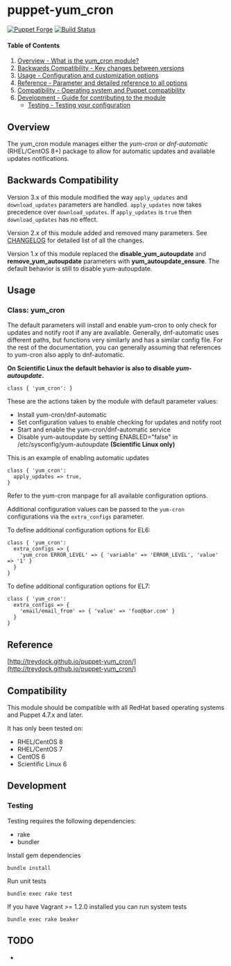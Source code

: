 # puppet-yum_cron

[![Puppet Forge](http://img.shields.io/puppetforge/v/treydock/yum_cron.svg)](https://forge.puppetlabs.com/treydock/yum_cron)
[![Build Status](https://travis-ci.org/treydock/puppet-yum_cron.svg?branch=master)](https://travis-ci.org/treydock/puppet-yum_cron)

#### Table of Contents

1. [Overview - What is the yum_cron module?](#overview)
2. [Backwards Compatibility - Key changes between versions](#backwards-compatibility)
2. [Usage - Configuration and customization options](#usage)
3. [Reference - Parameter and detailed reference to all options](#reference)
4. [Compatibility - Operating system and Puppet compatibility](#compatibility)
5. [Development - Guide for contributing to the module](#development)
    * [Testing - Testing your configuration](#testing)

## Overview

The yum_cron module manages either the *yum-cron* or *dnf-automatic* (RHEL/CentOS 8+) package to allow for automatic updates
and available updates notifications.

## Backwards Compatibility

Version 3.x of this module modified the way `apply_updates` and `download_updates` parameters are handled.  `apply_updates` now takes precedence over `download_updates`.  If `apply_updates` is `true` then `download_updates` has no effect.


Version 2.x of this module added and removed many parameters.  See [CHANGELOG](CHANGELOG.md) for detailed list of all the changes.


Version 1.x of this module replaced the **disable_yum_autoupdate** and **remove_yum_autoupdate** parameters with **yum_autoupdate_ensure**.  The default behavior is still to disable yum-autoupdate.

## Usage

### Class: yum_cron

The default parameters will install and enable yum-cron to only check for updates and notify root if any are available.
Generally, dnf-automatic uses different paths, but functions very similarly and has a similar config file.  For the rest
of the documentation, you can generally assuming that references to yum-cron also apply to dnf-automatic.

**On Scientific Linux the default behavior is also to disable *yum-autoupdate*.**

    class { 'yum_cron': }

These are the actions taken by the module with default parameter values:

* Install yum-cron/dnf-automatic
* Set configuration values to enable checking for updates and notify root
* Start and enable the yum-cron/dnf-automatic service
* Disable yum-autoupdate by setting ENABLED="false" in /etc/sysconfig/yum-autoupdate **(Scientific Linux only)**

This is an example of enabling automatic updates

    class { 'yum_cron':
      apply_updates => true,
    }

Refer to the yum-cron manpage for all available configuration options.

Additional configuration values can be passed to the `yum-cron` configurations via the `extra_configs` parameter.

To define additional configuration options for EL6:

    class { 'yum_cron':
      extra_configs => {
        'yum_cron ERROR_LEVEL' => { 'variable' => 'ERROR_LEVEL', 'value' => '1' }
      }
    }

To define additional configuration options for EL7:

    class { 'yum_cron':
      extra_configs => {
        'email/email_from' => { 'value' => 'foo@bar.com' }
      }
    }

## Reference

[http://treydock.github.io/puppet-yum_cron/](http://treydock.github.io/puppet-yum_cron/)

## Compatibility

This module should be compatible with all RedHat based operating systems and Puppet 4.7.x and later.

It has only been tested on:

* RHEL/CentOS 8
* RHEL/CentOS 7
* CentOS 6
* Scientific Linux 6

## Development

### Testing

Testing requires the following dependencies:

* rake
* bundler

Install gem dependencies

    bundle install

Run unit tests

    bundle exec rake test

If you have Vagrant >= 1.2.0 installed you can run system tests

    bundle exec rake beaker

## TODO

*
